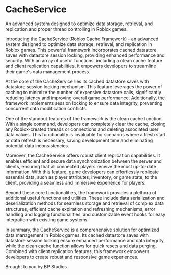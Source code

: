 # CacheService
An advanced system designed to optimize data storage, retrieval, and replication and proper thread controlling in Roblox games.

Introducing the CacheService (Roblox Cache Framework) - an advanced system designed to optimize data storage, retrieval, and replication in Roblox games. This powerful framework incorporates cached datastore saves with datastore session locking, providing enhanced performance and security. With an array of useful functions, including a clean cache feature and client replication capabilities, it empowers developers to streamline their game's data management process.


At the core of the CacheService lies its cached datastore saves with datastore session locking mechanism. This feature leverages the power of caching to minimize the number of expensive datastore calls, significantly reducing latency and improving overall game performance. Additionally, the framework implements session locking to ensure data integrity, preventing concurrent data modification conflicts.


One of the standout features of the framework is the clean cache function. With a single command, developers can completely clear the cache, closing any Roblox-created threads or connections and deleting associated user data values. This functionality is invaluable for scenarios where a fresh start or data refresh is necessary, saving development time and eliminating potential data inconsistencies.


Moreover, the CacheService offers robust client replication capabilities. It enables efficient and secure data synchronization between the server and clients, ensuring that all connected players receive the most up-to-date information. With this feature, game developers can effortlessly replicate essential data, such as player attributes, inventory, or game state, to the client, providing a seamless and immersive experience for players.


Beyond these core functionalities, the framework provides a plethora of additional useful functions and utilities. These include data serialization and deserialization methods for seamless storage and retrieval of complex data structures, efficient cache expiration and refreshing mechanisms, error handling and logging functionalities, and customizable event hooks for easy integration with existing game systems.


In summary, the CacheService is a comprehensive solution for optimized data management in Roblox games. Its cached datastore saves with datastore session locking ensure enhanced performance and data integrity, while the clean cache function allows for quick resets and data purging. Combined with client replication features, this framework empowers developers to create robust and responsive game experiences.

Brought to you by BP Studios
